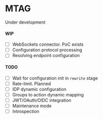 # MTAG

Under development

#### WIP

- [ ] WebSockets connector. PoC exists
- [ ] Configuration protocol processing
- [ ] Resolving endpoint configuration

#### TODO

- [ ] Wait for configuration init in `rewrite` stage
- [ ] Rate-limit. Planned
- [ ] IDP dynamic configuration
- [ ] Groups to action dynamic mapping
- [ ] JWT/OAuth/OIDC integration
- [ ] Maintenance mode
- [ ] Introspection
